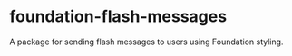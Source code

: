foundation-flash-messages
=========================

A package for sending flash messages to users using Foundation styling.

